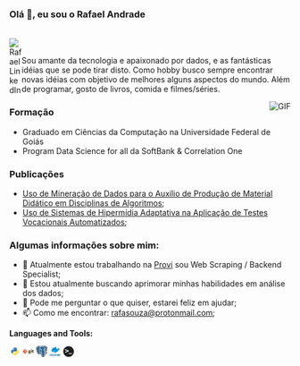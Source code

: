 ### Olá 👋, eu sou o Rafael Andrade

<br/>

<a href="https://www.linkedin.com/in/rafaelsandrade/">
  <img align="left" alt="Rafael LinkedIn" width="22px" src="https://cdn.jsdelivr.net/npm/simple-icons@v3/icons/linkedin.svg" />
</a>

<br/>

Sou amante da tecnologia e apaixonado por dados, e as fantásticas idéias que se pode tirar disto. Como hobby busco sempre encontrar novas idéias com objetivo de melhores alguns aspectos do mundo. Além de programar, gosto de livros, comida e filmes/séries.

  <img align="right" alt="GIF" src="https://media.giphy.com/media/1XCcD9VLQZ2Io/giphy.gif" />
  
### Formação

- Graduado em Ciências da Computação na Universidade Federal de Goiás
- Program Data Science for all da SoftBank & Correlation One

### Publicações

- [Uso de Mineração de Dados para o Auxílio de Produção de Material Didático em Disciplinas de Algoritmos](https://sol.sbc.org.br/index.php/wei/article/view/6641);
- [Uso de Sistemas de Hipermídia Adaptativa na Aplicação de Testes Vocacionais Automatizados](https://www.researchgate.net/publication/321390173_Uso_de_Sistemas_de_Hipermidia_Adaptativa_na_Aplicacao_de_Testes_Vocacionais_Automatizados);
  
### Algumas informações sobre mim:

- 🔭 Atualmente estou trabalhando na [Provi](https://provi.com.br/) sou Web Scraping / Backend Specialist;
- 🌱 Estou atualmente buscando aprimorar minhas habilidades em análise dos dados;
- 💬 Pode me perguntar o que quiser, estarei feliz em ajudar;
- 📫 Como me encontrar: rafasouza@protonmail.com;

**Languages and Tools:**  

<code><img height="20" src="https://raw.githubusercontent.com/github/explore/80688e429a7d4ef2fca1e82350fe8e3517d3494d/topics/python/python.png"></code>
<code><img height="20" src="https://raw.githubusercontent.com/github/explore/80688e429a7d4ef2fca1e82350fe8e3517d3494d/topics/git/git.png"></code>
<code><img height="20" src="https://raw.githubusercontent.com/github/explore/80688e429a7d4ef2fca1e82350fe8e3517d3494d/topics/postgresql/postgresql.png"></code>
<code><img height="20" src="https://raw.githubusercontent.com/github/explore/80688e429a7d4ef2fca1e82350fe8e3517d3494d/topics/docker/docker.png"></code>
<code><img height="20" src="https://raw.githubusercontent.com/github/explore/80688e429a7d4ef2fca1e82350fe8e3517d3494d/topics/terminal/terminal.png"></code>





